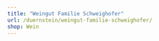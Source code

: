 ```yaml
---
title: "Weingut Familie Schweighofer"
url: /duernstein/weingut-familie-schweighofer/
shop: Wein
---
```

